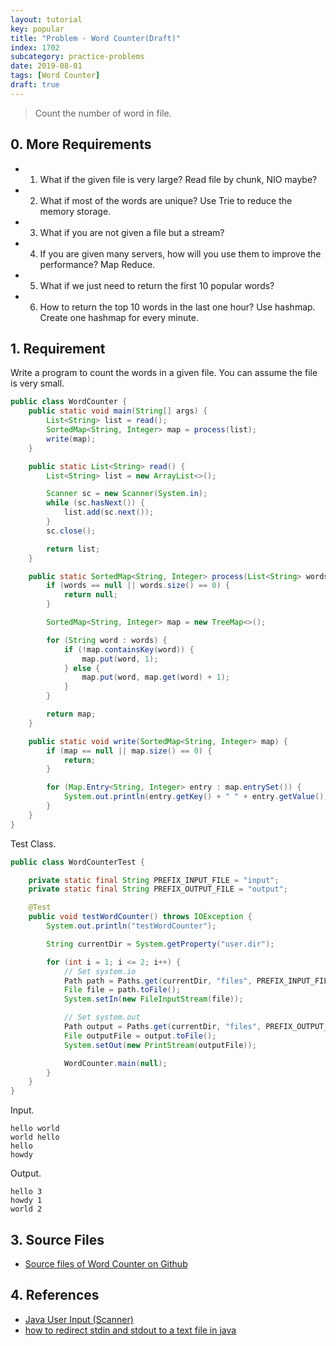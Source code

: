 ```yaml
---
layout: tutorial
key: popular
title: "Problem - Word Counter(Draft)"
index: 1702
subcategory: practice-problems
date: 2019-08-01
tags: [Word Counter]
draft: true
---
```


> Count the number of word in file.

## 0. More Requirements
- 1) What if the given file is very large? Read file by chunk, NIO maybe?
- 2) What if most of the words are unique? Use Trie to reduce the memory storage.
- 3) What if you are not given a file but a stream?
- 4) If you are given many servers, how will you use them to improve the performance? Map Reduce.
- 5) What if we just need to return the first 10 popular words?
- 6) How to return the top 10 words in the last one hour? Use hashmap. Create one hashmap for every minute.

## 1. Requirement
Write a program to count the words in a given file. You can assume the file is very small.

```java
public class WordCounter {
    public static void main(String[] args) {
        List<String> list = read();
        SortedMap<String, Integer> map = process(list);
        write(map);
    }

    public static List<String> read() {
        List<String> list = new ArrayList<>();

        Scanner sc = new Scanner(System.in);
        while (sc.hasNext()) {
            list.add(sc.next());
        }
        sc.close();

        return list;
    }

    public static SortedMap<String, Integer> process(List<String> words) {
        if (words == null || words.size() == 0) {
            return null;
        }

        SortedMap<String, Integer> map = new TreeMap<>();

        for (String word : words) {
            if (!map.containsKey(word)) {
                map.put(word, 1);
            } else {
                map.put(word, map.get(word) + 1);
            }
        }

        return map;
    }

    public static void write(SortedMap<String, Integer> map) {
        if (map == null || map.size() == 0) {
            return;
        }

        for (Map.Entry<String, Integer> entry : map.entrySet()) {
            System.out.println(entry.getKey() + " " + entry.getValue());
        }
    }
}
```
Test Class.
```java
public class WordCounterTest {

    private static final String PREFIX_INPUT_FILE = "input";
    private static final String PREFIX_OUTPUT_FILE = "output";

    @Test
    public void testWordCounter() throws IOException {
        System.out.println("testWordCounter");

        String currentDir = System.getProperty("user.dir");

        for (int i = 1; i <= 2; i++) {
            // Set system.io
            Path path = Paths.get(currentDir, "files", PREFIX_INPUT_FILE + i + ".txt");
            File file = path.toFile();
            System.setIn(new FileInputStream(file));

            // Set system.out
            Path output = Paths.get(currentDir, "files", PREFIX_OUTPUT_FILE + i + ".txt");
            File outputFile = output.toFile();
            System.setOut(new PrintStream(outputFile));

            WordCounter.main(null);
        }
    }
}
```
Input.
```raw
hello world
world hello
hello
howdy
```
Output.
```raw
hello 3
howdy 1
world 2
```

## 3. Source Files
* [Source files of Word Counter on Github](https://github.com/jojozhuang/practice-problems/tree/master/word-counter)

## 4. References
* [Java User Input (Scanner)](https://www.w3schools.com/java/java_user_input.asp)
* [how to redirect stdin and stdout to a text file in java](https://stackoverflow.com/questions/23886499/how-to-redirect-stdin-and-stdout-to-a-text-file-in-java)
